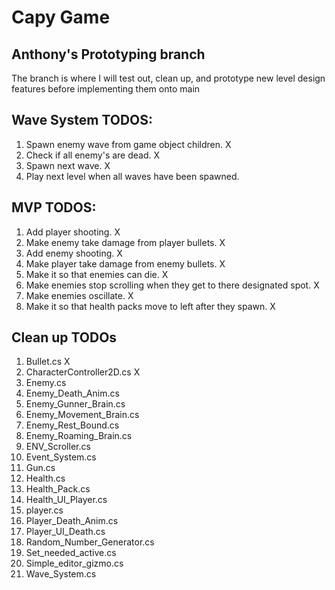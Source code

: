 # Capy Game

## Anthony's Prototyping branch

The branch is where I will test out, clean up, and prototype new level design features before implementing them onto main

## Wave System TODOS:

1. Spawn enemy wave from game object children. X
2. Check if all enemy's are dead. X
3. Spawn next wave. X
4. Play next level when all waves have been spawned.

## MVP TODOS:

1. Add player shooting. X
2. Make enemy take damage from player bullets. X
3. Add enemy shooting. X
4. Make player take damage from enemy bullets. X
5. Make it so that enemies can die. X
6. Make enemies stop scrolling when they get to there designated spot. X
7. Make enemies oscillate. X
8. Make it so that health packs move to left after they spawn. X

## Clean up TODOs

1. Bullet.cs X
2. CharacterController2D.cs X
3. Enemy.cs
4. Enemy_Death_Anim.cs
5. Enemy_Gunner_Brain.cs
6. Enemy_Movement_Brain.cs
7. Enemy_Rest_Bound.cs
8. Enemy_Roaming_Brain.cs
9. ENV_Scroller.cs
10. Event_System.cs
11. Gun.cs
12. Health.cs
13. Health_Pack.cs
14. Health_UI_Player.cs
15. player.cs
16. Player_Death_Anim.cs
17. Player_UI_Death.cs
18. Random_Number_Generator.cs
19. Set_needed_active.cs
20. Simple_editor_gizmo.cs
21. Wave_System.cs
